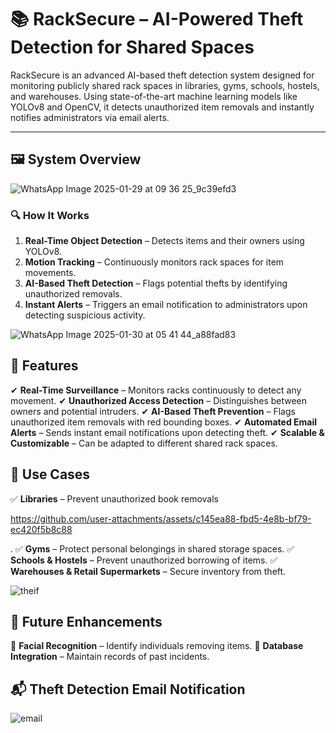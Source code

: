 # 📚 RackSecure – AI-Powered Theft Detection for Shared Spaces

RackSecure is an advanced AI-based theft detection system designed for monitoring publicly shared rack spaces in libraries, gyms, schools, hostels, and warehouses. Using state-of-the-art machine learning models like YOLOv8 and OpenCV, it detects unauthorized item removals and instantly notifies administrators via email alerts.

---

## 🖼 System Overview


![WhatsApp Image 2025-01-29 at 09 36 25_9c39efd3](https://github.com/user-attachments/assets/dc0b75c2-9af0-4ca5-ac5d-83e40bab6fce)

### 🔍 How It Works
1. **Real-Time Object Detection** – Detects items and their owners using YOLOv8.
2. **Motion Tracking** – Continuously monitors rack spaces for item movements.
3. **AI-Based Theft Detection** – Flags potential thefts by identifying unauthorized removals.
4. **Instant Alerts** – Triggers an email notification to administrators upon detecting suspicious activity.

![WhatsApp Image 2025-01-30 at 05 41 44_a88fad83](https://github.com/user-attachments/assets/6ecccf47-9607-4a40-89c0-c6d5854b4c1b)

## 🚀 Features
✔ **Real-Time Surveillance** – Monitors racks continuously to detect any movement.
✔ **Unauthorized Access Detection** – Distinguishes between owners and potential intruders.
✔ **AI-Based Theft Prevention** – Flags unauthorized item removals with red bounding boxes.
✔ **Automated Email Alerts** – Sends instant email notifications upon detecting theft.
✔ **Scalable & Customizable** – Can be adapted to different shared rack spaces.



## 📍 Use Cases
✅ **Libraries** – Prevent unauthorized book removals

https://github.com/user-attachments/assets/c145ea88-fbd5-4e8b-bf79-ec420f5b8c88

.
✅ **Gyms** – Protect personal belongings in shared storage spaces.
✅ **Schools & Hostels** – Prevent unauthorized borrowing of items.
✅ **Warehouses & Retail Supermarkets** – Secure inventory from theft.

![theif](https://github.com/user-attachments/assets/f1277a58-8b1e-46e4-80a0-4a5eec2719fe)


## 📡 Future Enhancements
🔹 **Facial Recognition** – Identify individuals removing items.
🔹 **Database Integration** – Maintain records of past incidents.


## 📬 Theft Detection Email Notification
![email](https://github.com/user-attachments/assets/95c82bf6-20af-49a5-b32f-e9745de7a454)
